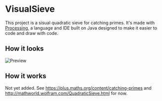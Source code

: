 # VisualSieve
This project is a sisual quadratic sieve for catching primes. It's made with [Processing](https://processing.org/), a language and IDE built on Java designed to make it easier to code and draw with code. 

How it looks
---
![Preview](https://blakeearth.github.io/VisualSieve/preview.gif)

## How it works
Not yet added. See https://plus.maths.org/content/catching-primes and http://mathworld.wolfram.com/QuadraticSieve.html for now.
